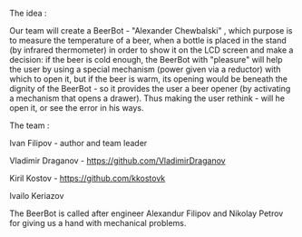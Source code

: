 The idea : 

Our team will create a BeerBot - "Alexander Chewbalski" , which purpose is to measure the temperature of a beer, when a bottle is placed in the stand (by infrared thermometer) in order to show it on the LCD screen and make a decision: if the beer is cold enough, the BeerBot with "pleasure" will help the user by using a special mechanism (power given via a reductor) with which to open it, but if the beer is warm, its opening would be beneath the dignity of the BeerBot - so it provides the user a beer opener (by activating a mechanism that opens a drawer). Thus making the user rethink - will he open it, or see the error in his ways.

The team :

Ivan Filipov - author and team leader

Vladimir Draganov - https://github.com/VladimirDraganov

Kiril Kostov - https://github.com/kkostovk

Ivailo Keriazov  

The BeerBot is called after engineer Alexandur Filipov and Nikolay Petrov for giving us a hand with 
mechanical problems.

